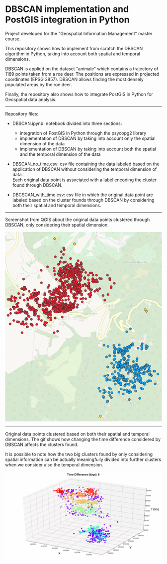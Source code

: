 # DBSCAN implementation and PostGIS integration in Python

Project developed for the "Geospatial Information Management" master course.

This repository shows how to implement from scratch the DBSCAN algorithm in Python, taking into account both
spatial and temporal dimensions.

DBSCAN is applied on the dataset "animale" which contains a trajectory 
of 1189 points taken from a roe deer. The positions are expressed in projected 
coordinates (EPSG 3857). DBSCAN allows finding the most densely populated areas by the roe deer.

Finally, the repository also shows how to integrate PostGIS in Python for Geospatial data analysis.

<hr>

Repository files:

- DBSCAN.ipynb: notebook divided into three sections:
  - integration of PostGIS in Python through the psycopg2 library
  - implementation of DBSCAN by taking into account only the spatial dimension of the data
  - implementation of DBSCAN by taking into account both the spatial and the temporal dimension of the data

- DBSCAN_no_time.csv: csv file containing the data labeled based on the application of DBSCAN without 
considering the temporal dimension of data.  
Each original data point is associated with a label encoding the cluster found through DBSCAN.

- DBCSCAN_with_time.csv: csv file in which the original data point are labeled based on the cluster
founds through DBSCAN by considering both their spatial and temporal dimensions. 

<hr>

Screenshot from QGIS about the original data points clustered through DBSCAN, only considering
their spatial dimension.

![screen1](img/screen1.PNG)

<hr>

Original data points clustered based on both their spatial and temporal dimensions. 
The gif shows how changing the time difference considered by DBSCAN affects the clusters found.

It is possible to note how the two big clusters found by only considering spatial information can be actually
meaningfully divided into further clusters when we consider also the temporal dimension.

![screen2](img/screen2.gif)

